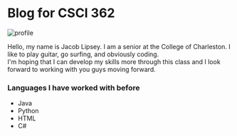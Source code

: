 # Blog for CSCI 362
<!DOCTYPE html>
<html>

<img src="C:\Users\jdlip\OneDrive\Pictures\profile_pic.jpg" alt="profile">
<p>Hello, my name is Jacob Lipsey. I am a senior at the College of Charleston. I like to play guitar, go surfing, and obviously coding.<br>
I'm hoping that I can develop my skills more through this class and I look forward to working with you guys moving forward.</p>
<h3>Languages I have worked with before</h3>
<ul>
	<li>Java</li>
	<li>Python</li>
	<li>HTML</li>
	<li>C#</li>
</ul>
</body>
</html>
